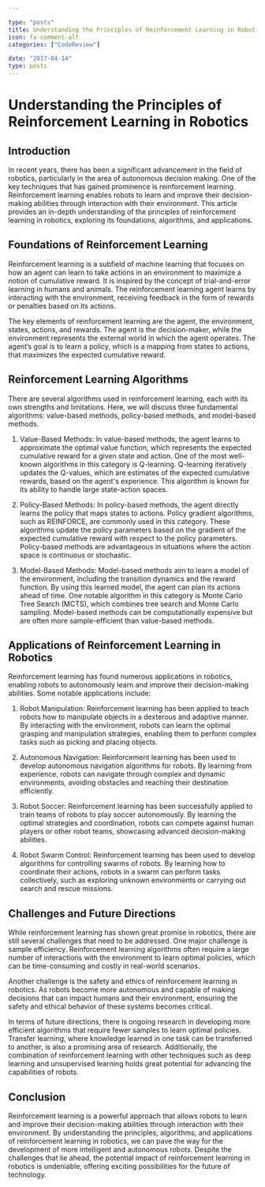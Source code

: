 ```yaml
---

type: "posts"
title: Understanding the Principles of Reinforcement Learning in Robotics
icon: fa-comment-alt
categories: ["CodeReview"]

date: "2017-04-14"
type: posts
---
```





# Understanding the Principles of Reinforcement Learning in Robotics

## Introduction

In recent years, there has been a significant advancement in the field of robotics, particularly in the area of autonomous decision making. One of the key techniques that has gained prominence is reinforcement learning. Reinforcement learning enables robots to learn and improve their decision-making abilities through interaction with their environment. This article provides an in-depth understanding of the principles of reinforcement learning in robotics, exploring its foundations, algorithms, and applications.

## Foundations of Reinforcement Learning

Reinforcement learning is a subfield of machine learning that focuses on how an agent can learn to take actions in an environment to maximize a notion of cumulative reward. It is inspired by the concept of trial-and-error learning in humans and animals. The reinforcement learning agent learns by interacting with the environment, receiving feedback in the form of rewards or penalties based on its actions.

The key elements of reinforcement learning are the agent, the environment, states, actions, and rewards. The agent is the decision-maker, while the environment represents the external world in which the agent operates. The agent’s goal is to learn a policy, which is a mapping from states to actions, that maximizes the expected cumulative reward.

## Reinforcement Learning Algorithms

There are several algorithms used in reinforcement learning, each with its own strengths and limitations. Here, we will discuss three fundamental algorithms: value-based methods, policy-based methods, and model-based methods.

1. Value-Based Methods: In value-based methods, the agent learns to approximate the optimal value function, which represents the expected cumulative reward for a given state and action. One of the most well-known algorithms in this category is Q-learning. Q-learning iteratively updates the Q-values, which are estimates of the expected cumulative rewards, based on the agent's experience. This algorithm is known for its ability to handle large state-action spaces.

2. Policy-Based Methods: In policy-based methods, the agent directly learns the policy that maps states to actions. Policy gradient algorithms, such as REINFORCE, are commonly used in this category. These algorithms update the policy parameters based on the gradient of the expected cumulative reward with respect to the policy parameters. Policy-based methods are advantageous in situations where the action space is continuous or stochastic.

3. Model-Based Methods: Model-based methods aim to learn a model of the environment, including the transition dynamics and the reward function. By using this learned model, the agent can plan its actions ahead of time. One notable algorithm in this category is Monte Carlo Tree Search (MCTS), which combines tree search and Monte Carlo sampling. Model-based methods can be computationally expensive but are often more sample-efficient than value-based methods.

## Applications of Reinforcement Learning in Robotics

Reinforcement learning has found numerous applications in robotics, enabling robots to autonomously learn and improve their decision-making abilities. Some notable applications include:

1. Robot Manipulation: Reinforcement learning has been applied to teach robots how to manipulate objects in a dexterous and adaptive manner. By interacting with the environment, robots can learn the optimal grasping and manipulation strategies, enabling them to perform complex tasks such as picking and placing objects.

2. Autonomous Navigation: Reinforcement learning has been used to develop autonomous navigation algorithms for robots. By learning from experience, robots can navigate through complex and dynamic environments, avoiding obstacles and reaching their destination efficiently.

3. Robot Soccer: Reinforcement learning has been successfully applied to train teams of robots to play soccer autonomously. By learning the optimal strategies and coordination, robots can compete against human players or other robot teams, showcasing advanced decision-making abilities.

4. Robot Swarm Control: Reinforcement learning has been used to develop algorithms for controlling swarms of robots. By learning how to coordinate their actions, robots in a swarm can perform tasks collectively, such as exploring unknown environments or carrying out search and rescue missions.

## Challenges and Future Directions

While reinforcement learning has shown great promise in robotics, there are still several challenges that need to be addressed. One major challenge is sample efficiency. Reinforcement learning algorithms often require a large number of interactions with the environment to learn optimal policies, which can be time-consuming and costly in real-world scenarios.

Another challenge is the safety and ethics of reinforcement learning in robotics. As robots become more autonomous and capable of making decisions that can impact humans and their environment, ensuring the safety and ethical behavior of these systems becomes critical.

In terms of future directions, there is ongoing research in developing more efficient algorithms that require fewer samples to learn optimal policies. Transfer learning, where knowledge learned in one task can be transferred to another, is also a promising area of research. Additionally, the combination of reinforcement learning with other techniques such as deep learning and unsupervised learning holds great potential for advancing the capabilities of robots.

## Conclusion

Reinforcement learning is a powerful approach that allows robots to learn and improve their decision-making abilities through interaction with their environment. By understanding the principles, algorithms, and applications of reinforcement learning in robotics, we can pave the way for the development of more intelligent and autonomous robots. Despite the challenges that lie ahead, the potential impact of reinforcement learning in robotics is undeniable, offering exciting possibilities for the future of technology.